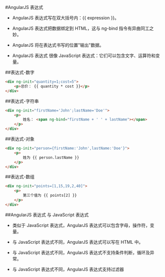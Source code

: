 #AngularJS 表达式

+ AngularJS 表达式写在双大括号内：{{ expression }}。

+ AngularJS 表达式把数据绑定到 HTML，这与 ng-bind 指令有异曲同工之妙。

+ AngularJS 将在表达式书写的位置"输出"数据。

+ AngularJS 表达式 很像 JavaScript 表达式：它们可以包含文字、运算符和变量。

##表达式-数字

```html
<div ng-init="quantity=1;cost=5">
	<p>总价： {{ quantity * cost }}</p>
</div>
```

##表达式-字符串

```html
<div ng-init="firstName='John';lastName='Doe'">
	<p>
		姓名： <span ng-bind="firstName + ' ' + lastName"></span>
	</p>
</div>
```

##表达式-对象

```html
<div ng-init="person={firstName:'John',lastName:'Doe'}">
	<p>
		姓为 {{ person.lastName }}
	</p>
</div>
```

##表达式-数组

```html
<div ng-init="points=[1,15,19,2,40]">
	<p>
		第三个值为 {{ points[2] }}
	</p>
</div>
```

##AngularJS 表达式 与 JavaScript 表达式

+ 类似于 JavaScript 表达式，AngularJS 表达式可以包含字母，操作符，变量。

+ 与 JavaScript 表达式不同，AngularJS 表达式可以写在 HTML 中。

+ 与 JavaScript 表达式不同，AngularJS 表达式不支持条件判断，循环及异常。

+ 与 JavaScript 表达式不同，AngularJS 表达式支持过滤器